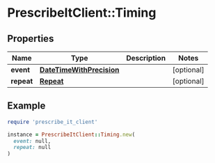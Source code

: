 # PrescribeItClient::Timing

## Properties

| Name | Type | Description | Notes |
| ---- | ---- | ----------- | ----- |
| **event** | [**DateTimeWithPrecision**](DateTimeWithPrecision.md) |  | [optional] |
| **repeat** | [**Repeat**](Repeat.md) |  | [optional] |

## Example

```ruby
require 'prescribe_it_client'

instance = PrescribeItClient::Timing.new(
  event: null,
  repeat: null
)
```

